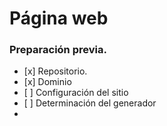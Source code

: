 # Página web

### Preparación previa.

* \[x] Repositorio.&#x20;
* \[x] Dominio
* \[ ] Configuración del sitio
* \[ ] Determinación del generador
*

